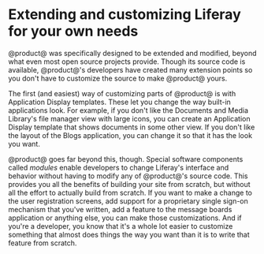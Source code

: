 # Extending and customizing Liferay for your own needs [](id=extending-and-customizing-liferay-for-your-own-needs)

@product@ was specifically designed to be extended and modified, beyond what
even most open source projects provide. Though its source code is available,
@product@'s developers have created many extension points so you don't have to
customize the source to make @product@ yours. 

The first (and easiest) way of customizing parts of @product@ is with
Application Display templates. These let you change the way built-in
applications look. For example, if you don't like the Documents and Media
Library's file manager view with large icons, you can create an Application
Display template that shows documents in some other view. If you don't like the
layout of the Blogs application, you can change it so that it has the look you
want. 

@product@ goes far beyond this, though. Special software components called
*modules* enable developers to change Liferay's interface and behavior without
having to modify any of @product@'s source code. This provides you all the
benefits of building your site from scratch, but without all the effort to
actually build from scratch. If you want to make a change to the user
registration screens, add support for a proprietary single sign-on mechanism
that you've written, add a feature to the message boards application or
anything else, you can make those customizations. And if you're a developer,
you know that it's a whole lot easier to customize something that almost does
things the way you want than it is to write that feature from scratch. 
